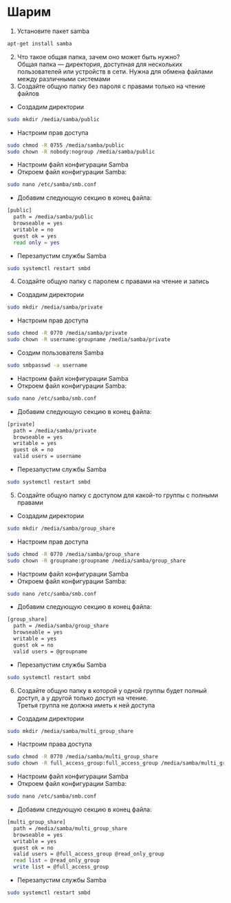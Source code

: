 
# Шарим


1. Установите пакет samba
```sh
apt-get install samba
```
2. Что такое общая папка, зачем оно может быть нужно?<br />
Общая папка — директория, доступная для нескольких пользователей или устройств в сети. Нужна для обмена файлами между различными системами<br /> 
3. Создайте общую папку без пароля с правами только на чтение файлов<br />
* Создадим директории
```sh
sudo mkdir /media/samba/public
```
* Настроим прав доступа
```sh
sudo chmod -R 0755 /media/samba/public
sudo chown -R nobody:nogroup /media/samba/public
```
* Настроим файл конфигурации Samba<br />
* Откроем файл конфигурации Samba:
```sh
sudo nano /etc/samba/smb.conf
```
* Добавим следующую секцию в конец файла:
```sh
[public]
  path = /media/samba/public
  browseable = yes
  writable = no
  guest ok = yes
  read only = yes
```
* Перезапустим службы Samba
```sh
sudo systemctl restart smbd
```
4. Создайте общую папку с паролем с правами на чтение и запись<br />
* Создадим директории
```sh
sudo mkdir /media/samba/private
```
* Настроим прав доступа
```sh
sudo chmod -R 0770 /media/samba/private
sudo chown -R username:groupname /media/samba/private
```
* Создим пользователя Samba
```sh
sudo smbpasswd -a username
```
* Настроим файл конфигурации Samba<br />
* Откроем файл конфигурации Samba:
```sh
sudo nano /etc/samba/smb.conf
```
* Добавим следующую секцию в конец файла:
```sh
[private]
  path = /media/samba/private
  browseable = yes
  writable = yes
  guest ok = no
  valid users = username
```
* Перезапустим службы Samba
```sh
sudo systemctl restart smbd
```
5. Создайте общую папку с доступом для какой-то группы с полными правами<br />
* Создадим директории
```sh
sudo mkdir /media/samba/group_share
```
* Настроим прав доступа
```sh
sudo chmod -R 0770 /media/samba/group_share
sudo chown -R groupname:groupname /media/samba/group_share
```
* Настроим файл конфигурации Samba<br />
* Откроем файл конфигурации Samba:
```sh
sudo nano /etc/samba/smb.conf
```
* Добавим следующую секцию в конец файла:
```sh
[group_share]
  path = /media/samba/group_share
  browseable = yes
  writable = yes
  guest ok = no
  valid users = @groupname
```
* Перезапустим службы Samba
```sh
sudo systemctl restart smbd
```
6. Создайте общую папку в которой у одной группы будет полный доступ, а у другой только доступ на чтение.<br />
Третья группа не должна иметь к ней доступа
* Создадим директории
```sh
sudo mkdir /media/samba/multi_group_share
```
* Настроим права доступа
```sh
sudo chmod -R 0770 /media/samba/multi_group_share
sudo chown -R full_access_group:full_access_group /media/samba/multi_group_share
```
* Настроим файл конфигурации Samba<br />
* Откроем файл конфигурации Samba:
```sh
sudo nano /etc/samba/smb.conf
```
* Добавим следующую секцию в конец файла:
```sh
[multi_group_share]
  path = /media/samba/multi_group_share
  browseable = yes
  writable = yes
  guest ok = no
  valid users = @full_access_group @read_only_group
  read list = @read_only_group
  write list = @full_access_group
```
* Перезапустим службы Samba
```sh
sudo systemctl restart smbd
```
